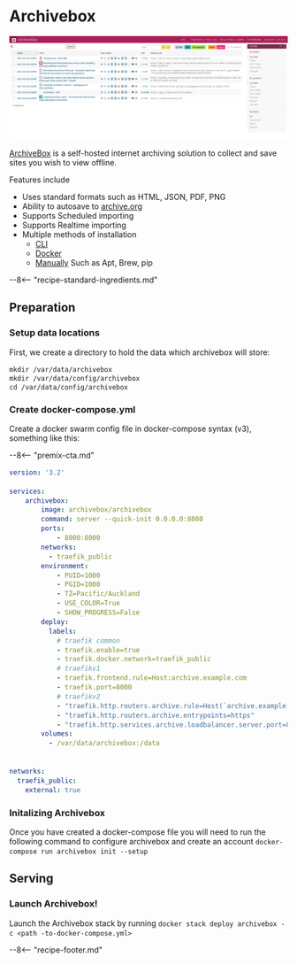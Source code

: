 # Archivebox

![Archivebox Screenshot](../images/archivebox.png)

[ArchiveBox](https://github.com/ArchiveBox/ArchiveBox) is a self-hosted internet archiving solution to collect and save sites you wish to view offline.


Features include

* Uses standard formats such as HTML, JSON, PDF, PNG
* Ability to autosave to [archive.org](https://github.com/ArchiveBox/ArchiveBox/wiki/Configuration#submit_archive_dot_org)
* Supports Scheduled importing
* Supports Realtime importing
* Multiple methods of installation
    * [CLI](https://github.com/ArchiveBox/ArchiveBox#quickstart)
    * [Docker](https://hub.docker.com/r/archivebox/archivebox)
    * [Manually](https://github.com/ArchiveBox/ArchiveBox#-manual-setup) Such as Apt, Brew, pip


--8<-- "recipe-standard-ingredients.md"

## Preparation

### Setup data locations

First, we create a directory to hold the data which archivebox will store:

```
mkdir /var/data/archivebox
mkdir /var/data/config/archivebox
cd /var/data/config/archivebox
```

### Create docker-compose.yml

Create a docker swarm config file in docker-compose syntax (v3), something like this:

--8<-- "premix-cta.md"

```yaml
version: '3.2'

services:
    archivebox:
        image: archivebox/archivebox
        command: server --quick-init 0.0.0.0:8000
        ports:
            - 8000:8000
        networks:
          - traefik_public
        environment:
            - PUID=1000
            - PGID=1000
            - TZ=Pacific/Auckland
            - USE_COLOR=True
            - SHOW_PROGRESS=False
        deploy:
          labels:
            # traefik common
            - traefik.enable=true
            - traefik.docker.network=traefik_public
            # traefikv1
            - traefik.frontend.rule=Host:archive.example.com
            - traefik.port=8000     
            # traefikv2
            - "traefik.http.routers.archive.rule=Host(`archive.example.com`)"
            - "traefik.http.routers.archive.entrypoints=https"
            - "traefik.http.services.archive.loadbalancer.server.port=8000" 
        volumes:
          - /var/data/archivebox:/data


networks:
  traefik_public:
    external: true
```


### Initalizing Archivebox

Once you have created a docker-compose file you will need to run the following command to configure archivebox and create an account
`docker-compose run archivebox init --setup`


## Serving

### Launch Archivebox!

Launch the Archivebox stack by running ```docker stack deploy archivebox -c <path -to-docker-compose.yml>```



[^1]: The inclusion of Archivebox was due to the efforts of @bencey in Discord (Thanks Ben!)


--8<-- "recipe-footer.md"